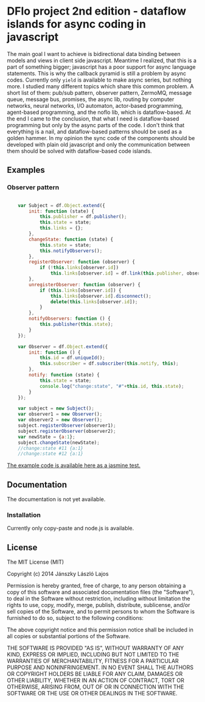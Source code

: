 # DFlo project 2nd edition - dataflow islands for async coding in javascript

The main goal I want to achieve is bidirectional data binding between models and views in client side javascript. Meantime I realized, that
this is a part of something bigger; javascript has a poor support for async language statements. This is why the callback pyramid is still a
problem by async codes. Currently only `yield` is available to make async series, but nothing more. I studied many different topics which share this
common problem. A short list of them: pub/sub pattern, observer pattern, ZermoMQ, message queue, message bus, promises, the async
lib, routing by computer networks, neural networks, I/O automaton, actor-based programming, agent-based programming, and the noflo lib, which
is dataflow-based. At the end I came to the conclusion, that what I need is dataflow-based programming but only by the async parts of the code.
I don't think that everything is a nail, and dataflow-based patterns should be used as a golden hammer. In my opinion the
sync code of the components should be developed with plain old javascript and only the communication between them
should be solved with dataflow-based code islands.

## Examples

### Observer pattern

```js

    var Subject = df.Object.extend({
        init: function (state) {
            this.publisher = df.publisher();
            this.state = state;
            this.links = {};
        },
        changeState: function (state) {
            this.state = state;
            this.notifyObservers();
        },
        registerObserver: function (observer) {
            if (!this.links[observer.id])
                this.links[observer.id] = df.link(this.publisher, observer.subscriber);
        },
        unregisterObserver: function (observer) {
            if (this.links[observer.id]) {
                this.links[observer.id].disconnect();
                delete(this.links[observer.id]);
            }
        },
        notifyObservers: function () {
            this.publisher(this.state);
        }
    });

    var Observer = df.Object.extend({
        init: function () {
            this.id = df.uniqueId();
            this.subscriber = df.subscriber(this.notify, this);
        },
        notify: function (state) {
            this.state = state;
            console.log("change:state", "#"+this.id, this.state);
        }
    });

    var subject = new Subject();
    var observer1 = new Observer();
    var observer2 = new Observer();
    subject.registerObserver(observer1);
    subject.registerObserver(observer2);
    var newState = {a:1};
    subject.changeState(newState);
    //change:state #11 {a:1}
    //change:state #12 {a:1}
```

[The example code is available here as a jasmine test.](test/example.observer.spec.js)

## Documentation

The documentation is not yet available.

### Installation

Currently only copy-paste and node.js is available.

## License

The MIT License (MIT)

Copyright (c) 2014 Jánszky László Lajos

Permission is hereby granted, free of charge, to any person obtaining a copy
of this software and associated documentation files (the "Software"), to deal
in the Software without restriction, including without limitation the rights
to use, copy, modify, merge, publish, distribute, sublicense, and/or sell
copies of the Software, and to permit persons to whom the Software is
furnished to do so, subject to the following conditions:

The above copyright notice and this permission notice shall be included in all
copies or substantial portions of the Software.

THE SOFTWARE IS PROVIDED "AS IS", WITHOUT WARRANTY OF ANY KIND, EXPRESS OR
IMPLIED, INCLUDING BUT NOT LIMITED TO THE WARRANTIES OF MERCHANTABILITY,
FITNESS FOR A PARTICULAR PURPOSE AND NONINFRINGEMENT. IN NO EVENT SHALL THE
AUTHORS OR COPYRIGHT HOLDERS BE LIABLE FOR ANY CLAIM, DAMAGES OR OTHER
LIABILITY, WHETHER IN AN ACTION OF CONTRACT, TORT OR OTHERWISE, ARISING FROM,
OUT OF OR IN CONNECTION WITH THE SOFTWARE OR THE USE OR OTHER DEALINGS IN THE
SOFTWARE.